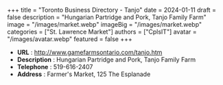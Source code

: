 +++
title = "Toronto Business Directory - Tanjo"
date = 2024-01-11
draft = false
description = "Hungarian Partridge and Pork, Tanjo Family Farm"
image = "/images/market.webp"
imageBig = "/images/market.webp"
categories = ["St. Lawrence Market"]
authors = ["CplsIT"]
avatar = "/images/avatar.webp"
featured = false
+++


* **URL** :  http://www.gamefarmsontario.com/tanjo.htm
* **Description** : Hungarian Partridge and Pork, Tanjo Family Farm
* **Telephone** : 519-616-2407
* **Address** : Farmer's Market, 125 The Esplanade